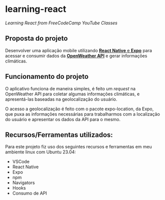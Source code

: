  # learning-react
 <em>Learning React from FreeCodeCamp YouTube Classes</em>

## Proposta do projeto
  <p>Desenvolver uma aplicação mobile utilizando <strong><a href="https://reactnative.dev/" target="_blank">React Native</strong> e <strong><a href="https://expo.dev/">Expo</a></strong> para acessar e consumir dados da <strong><a href="https://openweathermap.org/">OpenWeather API</a></strong> e gerar informações climáticas.</p>
  
## Funcionamento do projeto
  <p>O aplicativo funciona de maneira simples, é feito um <em>request</em> na OpenWeather API para coletar algumas informações climáticas, e apresentá-las baseadas na geolocalização do usuário.</p>
  <p>O acesso a geolocalização é feito com o pacote expo-location, da Expo, que puxa as informações necessárias para trabalharmos com a localização do usuário e apresentar os dados da API para o mesmo.</p>

## Recursos/Ferramentas utilizados:
  Para este projeto fiz uso dos seguintes recursos e ferramentas em meu ambiente linux com Ubuntu 23.04:

  <ul>
    <li>VSCode</li>
    <li>React Native</li>
    <li>Expo</li>
    <li>npm</li>
    <li>Navigators</li>
    <li>Hooks</li>
    <li>Consumo de API</li>
  </ul>
